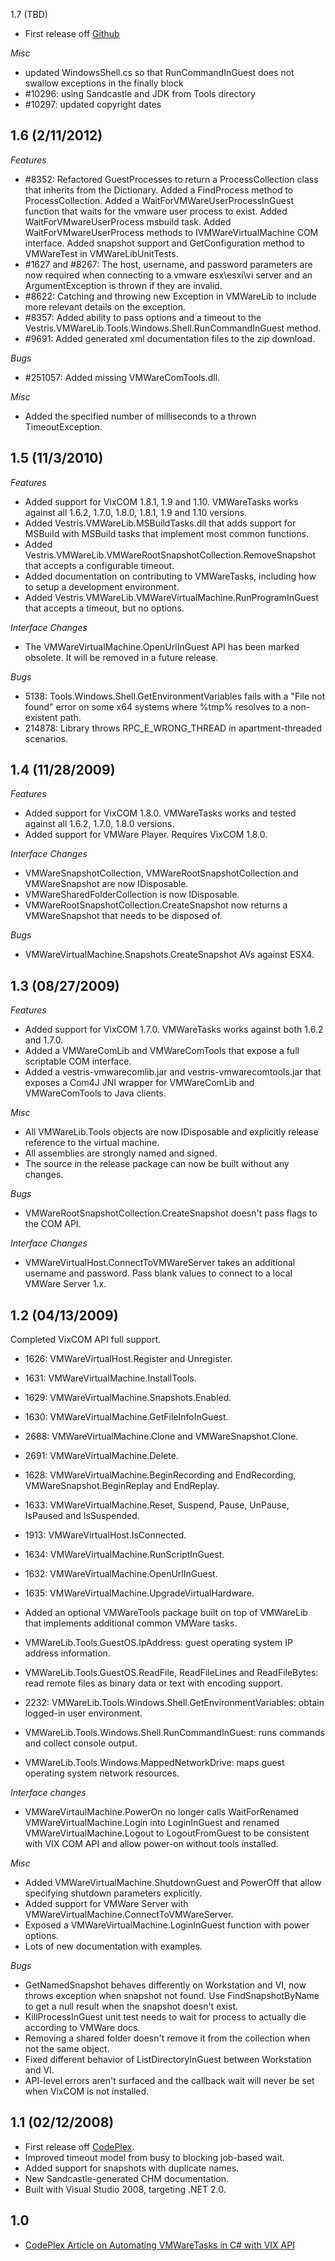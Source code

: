 1.7 (TBD)

* First release off [Github](http://github.com/dblock/vmwaretasks)

*Misc*

* updated WindowsShell.cs so that RunCommandInGuest does not swallow exceptions in the finally block
* #10296: using Sandcastle and JDK from Tools directory
* #10297: updated copyright dates

1.6 (2/11/2012)
---------------

*Features*

* #8352: Refactored GuestProcesses to return a ProcessCollection class that inherits from the Dictionary. Added a FindProcess method to ProcessCollection. Added a WaitForVMWareUserProcessInGuest function that waits for the vmware user process to exist. Added WaitForVMwareUserProcess msbuild task. Added WaitForVMwareUserProcess methods to IVMWareVirtualMachine COM interface. Added snapshot support and GetConfiguration method to VMWareTest in VMWareLibUnitTests.
* #1627 and #8267: The host, username, and password parameters are now required when connecting to a vmware esx\esxi\vi server and an ArgumentException is thrown if they are invalid.
* #8622: Catching and throwing new Exception in VMWareLib to include more relevant details on the exception.
* #8357: Added ability to pass options and a timeout to the Vestris.VMWareLib.Tools.Windows.Shell.RunCommandInGuest method.
* #9691: Added generated xml documentation files to the zip download.

*Bugs*

* #251057: Added missing VMWareComTools.dll.

*Misc*

* Added the specified number of milliseconds to a thrown TimeoutException.

1.5 (11/3/2010)
---------------

*Features*

* Added support for VixCOM 1.8.1, 1.9 and 1.10. VMWareTasks works against all 1.6.2, 1.7.0, 1.8.0, 1.8.1, 1.9 and 1.10 versions.
* Added Vestris.VMWareLib.MSBuildTasks.dll that adds support for MSBuild with MSBuild tasks that implement most common functions.
* Added Vestris.VMWareLib.VMWareRootSnapshotCollection.RemoveSnapshot that accepts a configurable timeout.
* Added documentation on contributing to VMWareTasks, including how to setup a development environment.
* Added Vestris.VMWareLib.VMWareVirtualMachine.RunProgramInGuest that accepts a timeout, but no options.

*Interface Changes*

* The VMWareVirtualMachine.OpenUrlInGuest API has been marked obsolete. It will be removed in a future release.

*Bugs*

* 5138: Tools.Windows.Shell.GetEnvironmentVariables fails with a "File not found" error on some x64 systems where %tmp% resolves to a non-existent path.
* 214878: Library throws RPC_E_WRONG_THREAD in apartment-threaded scenarios.

1.4 (11/28/2009)
----------------

*Features*

* Added support for VixCOM 1.8.0. VMWareTasks works and tested against all 1.6.2, 1.7.0, 1.8.0 versions.
* Added support for VMWare Player. Requires VixCOM 1.8.0.

*Interface Changes*

* VMWareSnapshotCollection, VMWareRootSnapshotCollection and VMWareSnapshot are now IDisposable.
* VMWareSharedFolderCollection is now IDisposable.
* VMWareRootSnapshotCollection.CreateSnapshot now returns a VMWareSnapshot that needs to be disposed of.

*Bugs*

* VMWareVirtualMachine.Snapshots.CreateSnapshot AVs against ESX4.

1.3 (08/27/2009)
----------------

*Features*

* Added support for VixCOM 1.7.0. VMWareTasks works against both 1.6.2 and 1.7.0.
* Added a VMWareComLib and VMWareComTools that expose a full scriptable COM interface.
* Added a vestris-vmwarecomlib.jar and vestris-vmwarecomtools.jar that exposes a Com4J JNI wrapper for VMWareComLib and VMWareComTools to Java clients.

*Misc*

* All VMWareLib.Tools objects are now IDisposable and explicitly release reference to the virtual machine.
* All assemblies are strongly named and signed.
* The source in the release package can now be built without any changes.

*Bugs*

* VMWareRootSnapshotCollection.CreateSnapshot doesn't pass flags to the COM API.

*Interface Changes*

* VMWareVirtualHost.ConnectToVMWareServer takes an additional username and password. Pass blank values to connect to a local VMWare Server 1.x.

1.2 (04/13/2009)
----------------

Completed VixCOM API full support.

* 1626: VMWareVirtualHost.Register and Unregister.
* 1631: VMWareVirtualMachine.InstallTools.
* 1629: VMWareVirtualMachine.Snapshots.Enabled.
* 1630: VMWareVirtualMachine.GetFileInfoInGuest.
* 2688: VMWareVirtualMachine.Clone and VMWareSnapshot.Clone.
* 2691: VMWareVirtualMachine.Delete.
* 1628: VMWareVirtualMachine.BeginRecording and EndRecording, VMWareSnapshot.BeginReplay and EndReplay.
* 1633: VMWareVirtualMachine.Reset, Suspend, Pause, UnPause, IsPaused and IsSuspended.
* 1913: VMWareVirtualHost.IsConnected.
* 1634: VMWareVirtualMachine.RunScriptInGuest.
* 1632: VMWareVirtualMachine.OpenUrlInGuest.
* 1635: VMWareVirtualMachine.UpgradeVirtualHardware.

* Added an optional VMWareTools package built on top of VMWareLib that implements additional common VMWare tasks.
* VMWareLib.Tools.GuestOS.IpAddress: guest operating system IP address information.
* VMWareLib.Tools.GuestOS.ReadFile, ReadFileLines and ReadFileBytes: read remote files as binary data or text with encoding support.
* 2232: VMWareLib.Tools.Windows.Shell.GetEnvironmentVariables: obtain logged-in user environment.
* VMWareLib.Tools.Windows.Shell.RunCommandInGuest: runs commands and collect console output.
* VMWareLib.Tools.Windows.MappedNetworkDrive: maps guest operating system network resources.

*Interface changes*

* VMWareVirtaulMachine.PowerOn no longer calls WaitForRenamed VMWareVirtualMachine.Login into LoginInGuest and renamed VMWareVirtualMachine.Logout to LogoutFromGuest to be consistent with VIX COM API and allow power-on without tools installed.

*Misc*

* Added VMWareVirtualMachine.ShutdownGuest and PowerOff that allow specifying shutdown parameters explicitly.
* Added support for VMWare Server with VMWareVirtualMachine.ConnectToVMWareServer.
* Exposed a VMWareVirtualMachine.LoginInGuest function with power options.
* Lots of new documentation with examples.

*Bugs*

* GetNamedSnapshot behaves differently on Workstation and VI, now throws exception when snapshot not found. Use FindSnapshotByName to get a null result when the snapshot doesn't exist.
* KillProcessInGuest unit test needs to wait for process to actually die according to VMWare docs.
* Removing a shared folder doesn't remove it from the collection when not the same object.
* Fixed different behavior of ListDirectoryInGuest between Workstation and VI.
* API-level errors aren't surfaced and the callback wait will never be set when VixCOM is not installed.

1.1 (02/12/2008)
----------------

* First release off [CodePlex](http://vmwaretasks.codeplex.com).
* Improved timeout model from busy to blocking job-based wait.
* Added support for snapshots with duplicate names.
* New Sandcastle-generated CHM documentation.
* Built with Visual Studio 2008, targeting .NET 2.0.

1.0
---

* [CodePlex Article on Automating VMWareTasks in C# with VIX API](http://www.codeproject.com/Articles/31961/Automating-VMWare-Tasks-in-C-with-the-VIX-API)

